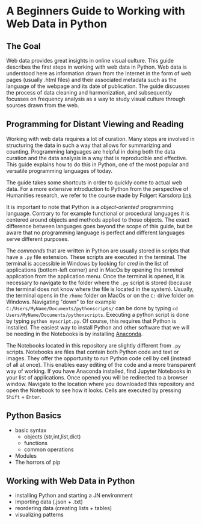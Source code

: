 # A Beginners Guide to Working with Web Data in Python

## The Goal
Web data provides great insights in online visual culture. This guide describes the first steps in working with web data in Python. Web data is understood here as information drawn from the Internet in the form of web pages (usually .html files) and their associated metadata such as the language of the webpage and its date of publication. The guide discusses the process of data cleaning and harmonization, and subsequently focusses on frequency analysis as a way to study visual culture through sources drawn from the web.

## Programming for Distant Viewing and Reading
Working with web data requires a lot of curation. Many steps are involved in structuring the data in such a way that allows for summarizing and counting. Programming languages are helpful in doing both the data curation and the data analysis in a way that is reproducible and effective. This guide explains how to do this in Python, one of the most popular and versatile programming languages of today.

The guide takes some shortcuts in order to quickly come to actual web data. For a more extensive introduction to Python from the perspective of Humanities research, we refer to the course made by Folgert Karsdorp [link](https://www.karsdorp.io/python-course/)

It is important to note that Python is a _object-oriented_ programming language. Contrary to for example functional or procedural languages it is centered around objects and methods applied to those objects. The exact difference between languages goes beyond the scope of this guide, but be aware that no programming language is perfect and different languages serve different purposes.

The _commands_ that are written in Python are usually stored in scripts that have a ```.py``` file extension. These scripts are executed in the terminal. The terminal is accessible in Windows by looking for _cmd_ in the list of applications (bottom-left corner) and in MacOs by opening the _terminal_ application from the application menu. Once the terminal is opened, it is necessary to navigate to the folder where the ```.py``` script is stored (because the terminal does not know where the file is located in the system). Usually, the terminal opens in the ```/home``` folder on MacOs or on the ```C:``` drive folder on Windows. Navigating "down" to for example ```C:/Users/MyName/Documents/pythonscripts/``` can be done by typing ``cd Users/MyName/Documents/pythonscripts``. Executing a python script is done by typing ```python myscript.py```. Of course, this requires that Python is installed. The easiest way to install Python and other software that we will be needing in the Notebooks is by installing [Anaconda](https://www.anaconda.com/products/individual).

The Notebooks located in this repository are slightly different from ```.py``` scripts. Notebooks are files that contain both Python code and text or images. They offer the opportunity to run Python code cell by cell (instead of all at once). This enables easy editing of the code and a more transparent way of working. If you have Anaconda installed, find Jupyter Notebooks in your list of applications. Once opened you will be redirected to a browser window. Navigate to the location where you downloaded this repository and open the Notebook to see how it looks. Cells are executed by pressing ```Shift``` + ```Enter```.


## Python Basics
  - basic syntax
    - objects (str,int,list,dict)
    - functions
    - common operations
  - Modules
  - The horrors of pip

## Working with Web Data in Python
- installing Python and starting a JN environment
- importing data (.json + .txt)
- reordering data (creating lists + tables)
- visualizing patterns
